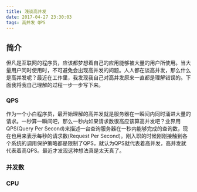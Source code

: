 ```yaml
---
title: 浅谈高并发
date: 2017-04-27 23:30:03
tags: 高并发 QPS
---
```

## 简介
但凡是互联网的程序员，应该都梦想着自己的应用能够被大量的用户所使用。当大量用户同时使用时，不可避免会出现高并发的问题。人人都在谈高并发，那么什么是高并发呢？最近在工作里，我发现我自己对高并发原来一直都是理解错误的。下面我将我自己理解的过程一步一步写下来。

### QPS
作为一个小白程序员，最开始理解的高并发就是服务器在一瞬间内同时涌进大量的请求。一秒算一瞬间吧，那么一秒内如果请求数很高应该算高并发吧？业界用QPS(Query Per Second)来描述一台查询服务器在一秒内能够完成的查询数，现在也用来表示每秒的请求数(Request Per Second)。刚入职的时候刚刚接触到各个系统的调用保护策略都是限制了QPS，就认为QPS就代表着高并发，高并发就代表着高QPS。最近才发现这种想法真是太天真了。


### 并发数



### CPU

